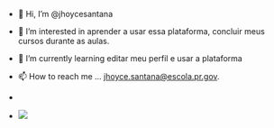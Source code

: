 - 👋 Hi, I’m @jhoycesantana
- 👀 I’m interested in aprender a usar essa plataforma, concluir meus cursos durante as aulas.
- 🌱 I’m currently learning editar meu perfil e usar a plataforma
- 📫 How to reach me ... jhoyce.santana@escola.pr.gov.

- 
- ![](https://media.tenor.com/hPTu2bPtVIYAAAAC/anya-forger-anya.gif)
  

